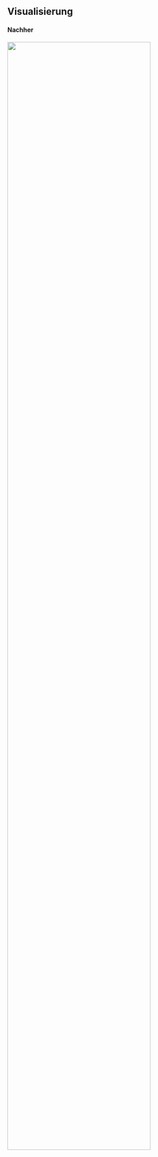 ## Visualisierung

#### Nachher

<img
    src="assets/visualize_output/best-t4.pt_Tardigrade_01_0028.png"
    data-text="Prediction mit echten und synthetischen Daten"
    style="width: 80%"
/>
